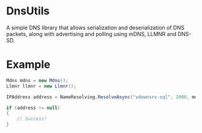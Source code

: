 # DnsUtils
A simple DNS library that allows serialization and deserialization of DNS packets, along with advertising and polling using mDNS, LLMNR and DNS-SD.

# Example

```csharp
Mdns mdns = new Mdns();
Llmnr llmnr = new Llmnr();

IPAddress address = NameResolving.ResolveAsync("vdownsrv-sql", 2000, mdns, llmnr).Result;

if (address != null)
{
    // Success!
}
```
